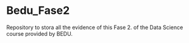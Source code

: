 # Bedu_Fase2

Repository to stora all the evidence of this Fase 2. of the Data Science course provided by BEDU.
